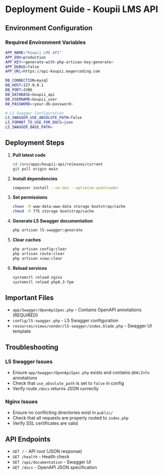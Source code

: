 # Deployment Guide - Koupii LMS API

## Environment Configuration

### Required Environment Variables

```bash
APP_NAME="Koupii LMS API"
APP_ENV=production
APP_KEY=<generate-with-php-artisan-key:generate>
APP_DEBUG=false
APP_URL=https://api-koupii.magercoding.com

DB_CONNECTION=mysql
DB_HOST=127.0.0.1
DB_PORT=3306
DB_DATABASE=koupii_api
DB_USERNAME=koupii_user
DB_PASSWORD=<your-db-password>

# L5 Swagger Configuration
L5_SWAGGER_USE_ABSOLUTE_PATH=false
L5_FORMAT_TO_USE_FOR_DOCS=json
L5_SWAGGER_BASE_PATH=
```

## Deployment Steps

1. **Pull latest code**

    ```bash
    cd /srv/apps/koupii-api/releases/current
    git pull origin main
    ```

2. **Install dependencies**

    ```bash
    composer install --no-dev --optimize-autoloader
    ```

3. **Set permissions**

    ```bash
    chown -R www-data:www-data storage bootstrap/cache
    chmod -R 775 storage bootstrap/cache
    ```

4. **Generate L5 Swagger documentation**

    ```bash
    php artisan l5-swagger:generate
    ```

5. **Clear caches**

    ```bash
    php artisan config:clear
    php artisan route:clear
    php artisan view:clear
    ```

6. **Reload services**
    ```bash
    systemctl reload nginx
    systemctl reload php8.3-fpm
    ```

## Important Files

-   `app/Swagger/OpenApiSpec.php` - Contains OpenAPI annotations (REQUIRED)
-   `config/l5-swagger.php` - L5 Swagger configuration
-   `resources/views/vendor/l5-swagger/index.blade.php` - Swagger UI template

## Troubleshooting

### L5 Swagger Issues

-   Ensure `app/Swagger/OpenApiSpec.php` exists and contains `@OA\Info` annotations
-   Check that `use_absolute_path` is set to `false` in config
-   Verify route `/docs` returns JSON correctly

### Nginx Issues

-   Ensure no conflicting directories exist in `public/`
-   Check that all requests are properly routed to `index.php`
-   Verify SSL certificates are valid

## API Endpoints

-   `GET /` - API root (JSON response)
-   `GET /health` - Health check
-   `GET /api/documentation` - Swagger UI
-   `GET /docs` - OpenAPI JSON specification
